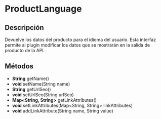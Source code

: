 # ProductLanguage

## Descripción

Devuelve los datos del producto para el idioma del usuario. Esta interfaz permite al plugin modificar los datos que se mostrarán en la salida de producto de la API.

## Métodos

- **String** getName()
- **void** setName(String name)
- **String** getUrlSeo()
- **void** setUrlSeo(String urlSeo)
- **Map<String, String>** getLinkAttributes()
- **void** setLinkAttributes(Map<String, String> linkAttributes)
- **void** addLinkAttribute(String name, String value)
